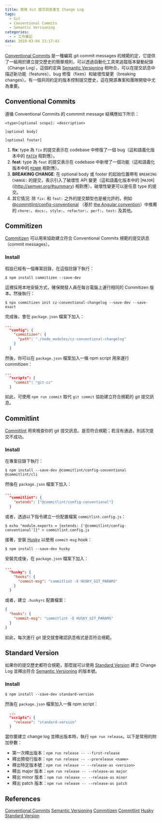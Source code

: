 ```yaml
---
title: 使用 Git 提交訊息產生 Change Log
tags:
  - Git
  - Conventional Commits
  - Semantic Versioning
categories:
  - - 工作筆記
date: 2019-03-04 23:17:43
---
```



[Conventional Commits](https://www.conventionalcommits.org) 是一種編寫 git commit messages 的規範約定，它提供了一組用於建立提交歷史的簡單規則，可以透過自動化工具來追蹤版本變動紀錄（Change Log），這個約定與 [Semantic Versioning](http://semver.org/) 相吻合，可以在提交訊息中描述新功能（features）、bug 修復（fixes）和破壞性變更（breaking changes）。有一個共同約定的版本控制提交歷史，這在開源專案和團隊開發中尤為重要。

<!-- more -->

## Conventional Commits

遵循 Conventional Commits 的 commmit message 結構應如下所示：

```
<type>[optional scope]: <description>

[optional body]

[optional footer]
```

1. **fix**: type 為 `fix` 的提交表示在 codebase 中修復了一個 bug（這和語義化版本中的 [`PATCH`](http://semver.org/#summary) 相對應）。
2. **feat**: type 為 `feat` 的提交表示在 codebase 中新增了一個功能（這和語義化版本中的 [`MINOR`](http://semver.org/#summary) 相對應）。
3. **BREAKING CHANGE**: 在 optional body 或 footer 的起始位置帶有 `BREAKING CHANGE:` 的提交，表示引入了破壞性 API 變更（這和語義化版本中的 [`MAJOR`]((http://semver.org/#summary) 相對應）。破壞性變更可以是任意 type 的提交。
4. 其它情況: 除 `fix:` 和 `feat:` 之外的提交類型也是被允許的，例如 [@commitlint/config-conventional](https://github.com/conventional-changelog/commitlint/tree/master/%40commitlint/config-conventional) （基於 [the Angular convention](https://github.com/angular/angular/blob/22b96b9/CONTRIBUTING.md#-commit-message-guidelines)）中推薦的 `chore:`、`docs:`、`style:`、`refactor:`、`perf:`、`test:` 及其他。

## Commitizen

[Commitizen](https://github.com/commitizen/cz-cli) 可以用來協助建立符合 Conventional Commits 規範的提交訊息（commit messages）。

### Install

假設已經有一個專案目錄，在這個目錄下執行：

```
$ npm install commitizen --save-dev
```

這裡採用本地安裝方式，確保開發人員在每台電腦上運行相同的 Commitizen 版本。然後執行：

```
$ npx commitizen init cz-conventional-changelog --save-dev --save-exact
```

完成後，會在 `package.json` 檔案下加入：

```json package.json
...
  "config": {
    "commitizen": {
      "path": "./node_modules/cz-conventional-changelog"
    }
  }
```

然後，你可以在 `package.json` 檔案加入一條 npm script 用來運行 commitizen：

```json package.json
...
  "scripts": {
    "commit": "git-cz"
  }
```

如此，可使用 `npm run commit` 取代 `git commit` 協助建立符合規範的 git 提交訊息。

## Commitlint

[Commitlint](https://github.com/conventional-changelog/commitlint) 用來檢查你的 git 提交訊息。是否符合規範；若沒有通過，則該次提交不成功。

### Install

在專案目錄下執行：

```
$ npm install --save-dev @commitlint/config-conventional @commitlint/cli
```

然後在 `package.json` 檔案下加入：

```json package.json
...
  "commitlint": {
    "extends": ["@commitlint/config-conventional"]
  }
```

或者，透過以下指令建立一份配置檔案 `commitlint.config.js`：

```
$ echo "module.exports = {extends: ['@commitlint/config-conventional']}" > commitlint.config.js
```

接著，安裝 [Husky](https://github.com/typicode/husky) 以使用 `commit-msg` hook：

```
$ npm install --save-dev husky
```

安裝完成後，在 `package.json` 檔案下加入：

```json package.json
...
  "husky": {
    "hooks": {
      "commit-msg": "commitlint -E HUSKY_GIT_PARAMS"
    }  
  }
```

或者，建立 `.huskyrc` 配置檔案：

```json .huskyrc
{
  "hooks": {
    "commit-msg": "commitlint -E HUSKY_GIT_PARAMS"
  }  
}
```

如此，每次進行 git 提交就會確認訊息格式是否符合規範。

## Standard Version

如果你的提交歷史都符合規範，那麼就可以使用 [Standard Version](https://github.com/conventional-changelog/standard-version) 建立 Change Log 並釋出符合 [Semantic Versioning](http://semver.org/) 的版本號。

### Install

```
$ npm install --save-dev standard-version
```

然後在 `package.json` 檔案加入一條 npm script：

```json
  ...
  "scripts": {
    "release": "standard-version"
  }
```

當你要建立 change log 並釋出版本時，執行 `npm run release`。以下是常用的附加參數：

- 第一次釋出版本：`npm run release -- --first-release`
- 釋出預發行版本：`npm run release -- --prerelease <name>`
- 釋出特定版本號：`npm run release -- --release-as <version>`
- 釋出 major 版本：`npm run release -- --release-as major`
- 釋出 minor 版本：`npm run release -- --release-as minor`
- 釋出 patch 版本：`npm run release -- --release-as patch`

## References

[Conventional Commits](https://www.conventionalcommits.org)
[Semantic Versioning](http://semver.org/)
[Commitizen](https://github.com/commitizen/cz-cli)
[Commitlint](https://github.com/conventional-changelog/commitlint)
[Husky](https://github.com/typicode/husky)
[Standard Version](https://github.com/conventional-changelog/standard-version)
